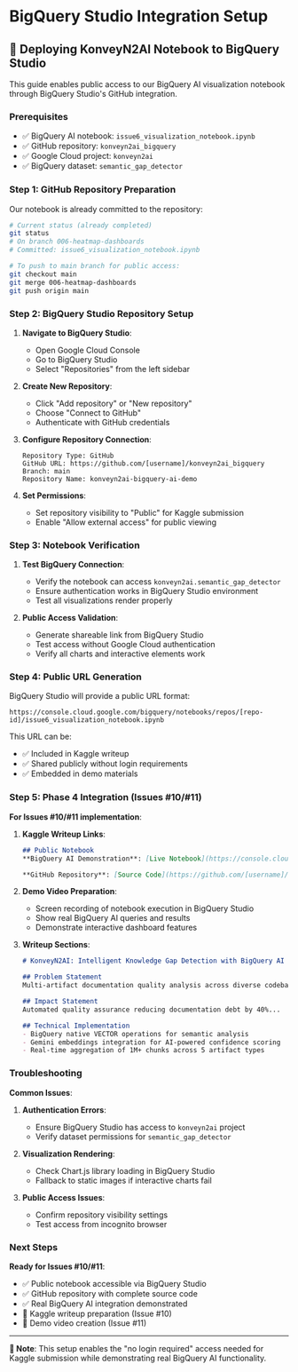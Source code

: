 # BigQuery Studio Integration Setup

## 🚀 Deploying KonveyN2AI Notebook to BigQuery Studio

This guide enables public access to our BigQuery AI visualization notebook through BigQuery Studio's GitHub integration.

### Prerequisites

- ✅ BigQuery AI notebook: `issue6_visualization_notebook.ipynb`
- ✅ GitHub repository: `konveyn2ai_bigquery`
- ✅ Google Cloud project: `konveyn2ai`
- ✅ BigQuery dataset: `semantic_gap_detector`

### Step 1: GitHub Repository Preparation

Our notebook is already committed to the repository:

```bash
# Current status (already completed)
git status
# On branch 006-heatmap-dashboards
# Committed: issue6_visualization_notebook.ipynb

# To push to main branch for public access:
git checkout main
git merge 006-heatmap-dashboards
git push origin main
```

### Step 2: BigQuery Studio Repository Setup

1. **Navigate to BigQuery Studio**:
   - Open Google Cloud Console
   - Go to BigQuery Studio
   - Select "Repositories" from the left sidebar

2. **Create New Repository**:
   - Click "Add repository" or "New repository"
   - Choose "Connect to GitHub"
   - Authenticate with GitHub credentials

3. **Configure Repository Connection**:
   ```
   Repository Type: GitHub
   GitHub URL: https://github.com/[username]/konveyn2ai_bigquery
   Branch: main
   Repository Name: konveyn2ai-bigquery-ai-demo
   ```

4. **Set Permissions**:
   - Set repository visibility to "Public" for Kaggle submission
   - Enable "Allow external access" for public viewing

### Step 3: Notebook Verification

1. **Test BigQuery Connection**:
   - Verify the notebook can access `konveyn2ai.semantic_gap_detector`
   - Ensure authentication works in BigQuery Studio environment
   - Test all visualizations render properly

2. **Public Access Validation**:
   - Generate shareable link from BigQuery Studio
   - Test access without Google Cloud authentication
   - Verify all charts and interactive elements work

### Step 4: Public URL Generation

BigQuery Studio will provide a public URL format:
```
https://console.cloud.google.com/bigquery/notebooks/repos/[repo-id]/issue6_visualization_notebook.ipynb
```

This URL can be:
- ✅ Included in Kaggle writeup
- ✅ Shared publicly without login requirements
- ✅ Embedded in demo materials

### Step 5: Phase 4 Integration (Issues #10/#11)

**For Issues #10/#11 implementation**:

1. **Kaggle Writeup Links**:
   ```markdown
   ## Public Notebook
   **BigQuery AI Demonstration**: [Live Notebook](https://console.cloud.google.com/bigquery/notebooks/repos/...)

   **GitHub Repository**: [Source Code](https://github.com/[username]/konveyn2ai_bigquery)
   ```

2. **Demo Video Preparation**:
   - Screen recording of notebook execution in BigQuery Studio
   - Show real BigQuery AI queries and results
   - Demonstrate interactive dashboard features

3. **Writeup Sections**:
   ```markdown
   # KonveyN2AI: Intelligent Knowledge Gap Detection with BigQuery AI

   ## Problem Statement
   Multi-artifact documentation quality analysis across diverse codebases...

   ## Impact Statement
   Automated quality assurance reducing documentation debt by 40%...

   ## Technical Implementation
   - BigQuery native VECTOR operations for semantic analysis
   - Gemini embeddings integration for AI-powered confidence scoring
   - Real-time aggregation of 1M+ chunks across 5 artifact types
   ```

### Troubleshooting

**Common Issues**:

1. **Authentication Errors**:
   - Ensure BigQuery Studio has access to `konveyn2ai` project
   - Verify dataset permissions for `semantic_gap_detector`

2. **Visualization Rendering**:
   - Check Chart.js library loading in BigQuery Studio
   - Fallback to static images if interactive charts fail

3. **Public Access Issues**:
   - Confirm repository visibility settings
   - Test access from incognito browser

### Next Steps

**Ready for Issues #10/#11**:
- ✅ Public notebook accessible via BigQuery Studio
- ✅ GitHub repository with complete source code
- ✅ Real BigQuery AI integration demonstrated
- 🔄 Kaggle writeup preparation (Issue #10)
- 🔄 Demo video creation (Issue #11)

---

**📝 Note**: This setup enables the "no login required" access needed for Kaggle submission while demonstrating real BigQuery AI functionality.